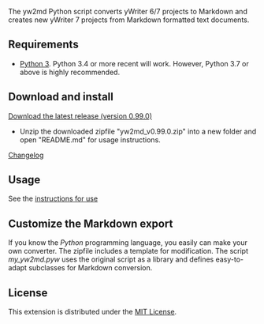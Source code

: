 The yw2md Python script converts yWriter 6/7 projects to Markdown 
and creates new yWriter 7 projects from Markdown formatted text documents.

## Requirements

* [Python 3](https://www.python.org). Python 3.4 or more recent will work. However, Python 3.7 or above is highly recommended.

## Download and install


[Download the latest release (version 0.99.0)](https://raw.githubusercontent.com/peter88213/yw2md/master/dist/yw2md_v0.99.0.zip)

* Unzip the downloaded zipfile "yw2md_v0.99.0.zip" into a new folder and open "README.md" for usage instructions.

[Changelog](changelog)

## Usage

See the [instructions for use](usage)

## Customize the Markdown export

If you know the  _Python_  programming language, you easily 
can make your own converter. The zipfile includes a template for 
modification. The script  *my_yw2md.pyw* uses the original script 
as a library and defines easy-to-adapt subclasses for Markdown conversion. 


## License

This extension is distributed under the [MIT
License](http://www.opensource.org/licenses/mit-license.php).
